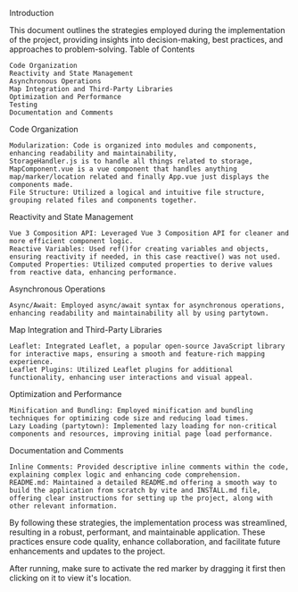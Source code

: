 Introduction

This document outlines the strategies employed during the implementation of the project, providing insights into decision-making, best practices, and approaches to problem-solving.
Table of Contents

    Code Organization
    Reactivity and State Management
    Asynchronous Operations
    Map Integration and Third-Party Libraries
    Optimization and Performance
    Testing
    Documentation and Comments

Code Organization

    Modularization: Code is organized into modules and components, enhancing readability and maintainability, 
    StorageHandler.js is to handle all things related to storage, MapComponent.vue is a vue component that handles anything map/marker/location related and finally App.vue just displays the components made.
    File Structure: Utilized a logical and intuitive file structure, grouping related files and components together.

Reactivity and State Management

    Vue 3 Composition API: Leveraged Vue 3 Composition API for cleaner and more efficient component logic.
    Reactive Variables: Used ref()for creating variables and objects, ensuring reactivity if needed, in this case reactive() was not used.
    Computed Properties: Utilized computed properties to derive values from reactive data, enhancing performance.

Asynchronous Operations

    Async/Await: Employed async/await syntax for asynchronous operations, enhancing readability and maintainability all by using partytown.
   


Map Integration and Third-Party Libraries

    Leaflet: Integrated Leaflet, a popular open-source JavaScript library for interactive maps, ensuring a smooth and feature-rich mapping experience.
    Leaflet Plugins: Utilized Leaflet plugins for additional functionality, enhancing user interactions and visual appeal.
    

Optimization and Performance

    Minification and Bundling: Employed minification and bundling techniques for optimizing code size and reducing load times.
    Lazy Loading (partytown): Implemented lazy loading for non-critical components and resources, improving initial page load performance.
    

Documentation and Comments

    Inline Comments: Provided descriptive inline comments within the code, explaining complex logic and enhancing code comprehension.
    README.md: Maintained a detailed README.md offering a smooth way to build the application from scratch by vite and INSTALL.md file, offering clear instructions for setting up the project, along with other relevant information.
   

By following these strategies, the implementation process was streamlined, resulting in a robust, performant, and maintainable application. These practices ensure code quality, enhance collaboration, and facilitate future enhancements and updates to the project.

After running, make sure to activate the red marker by dragging it first then clicking on it to view it's location.
